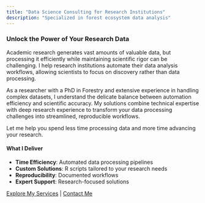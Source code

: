 ```yaml
---
title: "Data Science Consulting for Research Institutions"
description: "Specialized in forest ecosystem data analysis"
---
```


### Unlock the Power of Your Research Data

Academic research generates vast amounts of valuable data, but processing it efficiently while maintaining scientific rigor can be challenging. I help research institutions automate their data analysis workflows, allowing scientists to focus on discovery rather than data processing.

As a researcher with a PhD in Forestry and extensive experience in handling complex datasets, I understand the delicate balance between automation efficiency and scientific accuracy. My solutions combine technical expertise with deep research experience to transform your data processing challenges into streamlined, reproducible workflows.

Let me help you spend less time processing data and more time advancing your research.
                   

#### What I Deliver
- **Time Efficiency**: Automated data processing pipelines
- **Custom Solutions**: R scripts tailored to your research needs
- **Reproducibility**: Documented workflows
- **Expert Support**: Research-focused solutions

[Explore My Services](pages/services) | [Contact Me](pages/contacts)